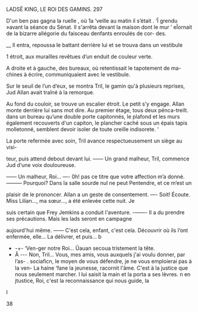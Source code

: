 
   
 

LADSË KING, LE ROI DES GAMINS. 297

D'un ben pas  gagna la ruelle , où 1a ‘veille au matin il s’était
. ‘Î grendu »avant la séance du Sénat. Il s'arrêta devant la maison dont le mur
’ eÎornait de la bizarre allégorie du faisceau denfants enroulés de cor-
des.

__ Il entra, repoussa le battant derrière lui et se trouva dans un vestibule

1 étroit, aux murailles revêtues d’un enduit de couleur verte.

A droite et à gauche, des bureaux, où retentissait le tapotement de ma-
chines à écrire, communiquaient avec le vestibule.

Sur le seuil de l’un d‘eux, se montra Tril, le gamin qu'à plusieurs reprises,
Jud Allan avait traîné à la remorque.

Au fond du couloir, se trouve un escalier étroit. Le petit s’y engage. Allan
monte derrière lui sans mot dire. Au premier étage, tous deux pénca-treilt. dans
un bureau qu’une double porte capitonnés, le plafond et les murs également
recouverts d'un capiton, le plancher caché sous un épais tapis molletonné,
semblent devoir isoler de toute oreille indisorete. ‘

La porte refermée avec soin, Tril avance respectueusement un siège au visi-

teur, puis attend debout devant lui.
—— Un grand malheur, Tril, commence Jud d‘une voix douloureuse.

—— Un malheur, Roi...
—- 0h! pas ce titre que votre affection m’a donné.
——— Pourquoi? Dans la salle sourde nul ne peut Pentendre, et ce m’est un

  

plaisir de le prononcer.
Allan a un geste de consentement.
—- Soit! Écoute. Miss Lilian..., ma sœur..., a été enlevée cette nuit. Je

suis certain que Frey Jemkins a conduit l'aventure.
-——- Il a du prendre ses précautions. Mais les lads seront en campagne

 
 
 
 
 
 
 
 
 
 
 
 
  
 
   

aujourd'hui même.
—— C'est cela, enfant, c'est cela. Découvrir où ils l‘ont enfermée, elle... La
délivrer, et puis... b
- -+- ‘Ven-ger notre Roi...
Ûauan secoua tristement la tête.
- Â --- Non, Tril... Vous, mes amis, vous auxquels j'ai voulu donner, par l’as-
. sociaﬁcn, le moyen de vous défendre, je ne vous emploierai pas à la ven-
 La haine ‘fane la jeunesse, racornit l'âme. C'est à la justice que nous
seulement marcher.
l  lui saisit la main et la porta a ses lèvres.
n   en jtustice, Roi, c'est la reconnaissance qui nous guide, la

I

38


